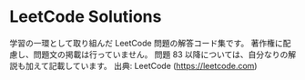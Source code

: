 # LeetCode Solutions

学習の一環として取り組んだ LeetCode 問題の解答コード集です。
著作権に配慮し、問題文の掲載は行っていません。
問題 83 以降については、自分なりの解説も加えて記載しています。
出典: LeetCode (https://leetcode.com)
